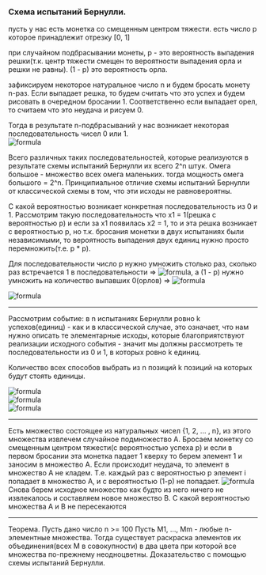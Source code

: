 ### Схема испытаний Бернулли.
пусть у нас есть монетка со смещенным центром тяжести. есть число р которое принадлежит отрезку [0, 1]

при случайном подбрасывании монеты, р - это вероятность выпадения решки(т.к. центр тяжести смещен то вероятности выпадения орла и решки не равны). (1 - р) это вероятность орла.

зафиксируем некоторое натуральное число n и будем бросать монету n-раз. Если выпадает решка, то будем считать что это успех и будем рисовать в очередном бросании 1. Соответственно если выпадает орел, то считаем что это неудача и рисуем 0.

Тогда в результате n-подбрасываний у нас возникает некоторая последовательность чисел 0 или 1.  
![formula](http://latex.codecogs.com/gif.latex?\omega=(x_1,...,x_n),x_i\in\left\{0,1&space;\right\})  

Всего различных таких последовательностей, которые реализуются в результате схемы испытаний Бернулли их всего 2^n штук. Омега большое - множество всех омега маленьких. тогда мощность омега большого = 2^n. Принципиальное отличие схемы испытаний Бернулли от классической схемы в том, что эти исходы не равновероятны.  

С какой вероятностью возникает конкретная последовательность из 0 и 1.
Рассмотрим такую последовательность что x1 = 1(решка с вероятностью p) и если за x1 появилась x2 = 1, то и эта решка возникает с вероятностью p, но т.к. бросания монетки в двух испытаниях были независимыми, то вероятность выпадения двух единиц нужно просто перемножить(т.е. p * p).

Для последовательности число р нужно умножить столько раз, сколько раз встречается 1 в последовательности => ![formula](http://latex.codecogs.com/gif.latex?\sum_{i=1}^{n}x_i), а (1 - p) нужно умножить на количество выпавших 0(орлов) => ![formula](http://latex.codecogs.com/gif.latex?n-\sum_{i=1}^{n}x_i)  

![formula](http://latex.codecogs.com/gif.latex?\large&space;P(\omega=(x_1,...,x_n))=p^{\sum_{i=1}^{n}x_i}*(1-p)^{n-\sum_{i=1}^{n}x_i})  

--------------------------------------------
Рассмотрим событие: в n испытаниях Бернулли ровно k успехов(единиц) - как и в классической случае, это означает, что нам нужно описать те элементарные исходы, которые благоприятствуют реализации исходного события - значит мы должны рассмотреть те последовательности из 0 и 1, в которых ровно k единиц.

Количество всех способов выбрать из n позиций k позиций на которых будут стоять единицы.  

![formula](http://latex.codecogs.com/gif.latex?P(A)=\sum_{\omega\in&space;A}P(\omega))  
![formula](http://latex.codecogs.com/gif.latex?P(\omega)=p^{k}*(1-p)^{n-k})  
![formula](http://latex.codecogs.com/gif.latex?P(A)&space;=&space;C_{n}^{k}*p^{k}*(1-p)^{n-k})  

----------------------------------------
Есть множество состоящее из натуральных чисел {1, 2, ... , n}, из этого множества извлечем случайное подмножество А. Бросаем монетку со смещенным центром тяжести(с вероятностью успеха р) и если в первом бросании эта монетка падает 1 кверху то берем элемент 1 и заносим в множество А. Если происходит неудача, то элемент в множество А не кладем. Т.е. каждый раз с вероятностью р элемент i попадает в множество А, и с вероятностью (1-р) не попадает.
![formula](http://latex.codecogs.com/gif.latex?P(i\in&space;A)=p)  
Снова берем исходное множество как будто из него ничего не извлекалось и составляем новое множество B. С какой вероятностью множества А и В не пересекаются  

-----------------------------------------
Теорема. Пусть дано число n >= 100
Пусть M1, ..., Mm - любые n-элементные множества. Тогда существует раскраска элементов их объединения(всех М в совокупности) в два цвета при которой все множества по-прежнему неодноцветны.
Доказательство с помощью схемы испытаний Бернулли.